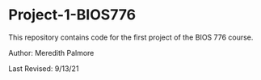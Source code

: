 # Project-1-BIOS776

This repository contains code for the first project of the BIOS 776 course. 

Author: Meredith Palmore

Last Revised: 9/13/21